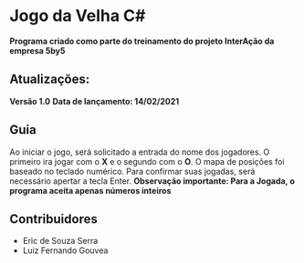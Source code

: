 # Jogo da Velha C#
**Programa criado como parte do treinamento do projeto InterAção da empresa 5by5**
## Atualizações:
**Versão 1.0**
**Data de lançamento: 14/02/2021**


## Guia

Ao iniciar o jogo, será solicitado a entrada do nome dos jogadores. 
O primeiro ira jogar com o **X** e o segundo com o **O**.
O mapa de posições foi baseado no teclado numérico.
Para confirmar suas jogadas, será necessário apertar a tecla Enter. 
**Observação importante: Para a Jogada, o programa aceita apenas números inteiros**


## Contribuidores
- Eric de Souza Serra 
- Luiz Fernando Gouvea 







